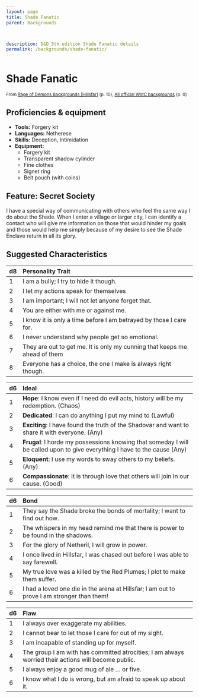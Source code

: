 ```yaml
---
layout: page
title: Shade Fanatic
parent: Backgrounds



description: D&D 5th edition Shade Fanatic details
permalink: /backgrounds/shade-fanatic/
---
```

# Shade Fanatic

<small>From <a target="_blank" href="https://dndadventurersleague.org/wp-content/uploads/2015/07/Hillsfar-Regional-Character-Options.pdf">Rage of Demons Backgrounds [Hillsfar]</a> (p. 10), <a target="_blank" href="https://flapkan.com/faq#What-is-the-source-All-official-WotC-backgrounds-and-how-does-it-work">All official WotC backgrounds</a> (p. 0)</small>


## Proficiencies & equipment

- **Tools:** Forgery kit
- **Languages:** Netherese
- **Skills:** Deception, Intimidation
- **Equipment:** 
  - Forgery kit
  - Transparent shadow cylinder
  - Fine clothes
  - Signet ring
  - Belt pouch (with coins)

## Feature: Secret Society


I have a special way of communicating with others who feel the same way I do about the Shade. When I enter a village or larger city, I can identify a contact who will give me information on those that would hinder my goals and those would help me simply because of my desire to see the Shade Enclave return in all its glory.

## Suggested Characteristics


| d8 | Personality Trait |
|:----------------------------|:------------------|
| 1 | I am a bully; I try to hide it though. |
| 2 | I let my actions speak for themselves |
| 3 | I am important; I will not let anyone forget that. |
| 4 | You are either with me or against me. |
| 5 | I know it is only a time before I am betrayed by those I care for. |
| 6 | I never understand why people get so emotional. |
| 7 | They are out to get me. It is only my cunning that keeps me ahead of them |
| 8 | Everyone has a choice, the one I make is always right though. |

| d6 | Ideal |
|:----------------------------|:------|
| 1 | **Hope**: I know even if I need do evil acts, history will be my redemption. (Chaos) |
| 2 | **Dedicated**: I can do anything I put my mind to (Lawful) |
| 3 | **Exciting**: I have found the truth of the Shadovar and want to share it with everyone. (Any) |
| 4 | **Frugal**: I horde my possessions knowing that someday I will be called upon to give everything I have to the cause (Any) |
| 5 | **Eloquent**: I use my words to sway others to my beliefs. (Any) |
| 6 | **Compassionate**: It is through love that others will join In our cause. (Good) |

| d6 | Bond |
|:----------------------------|:------------------|
| 1 | They say the Shade broke the bonds of mortality; I want to find out how. |
| 2 | The whispers in my head remind me that there is power to be found in the shadows. |
| 3 | For the glory of Netheril, I will grow in power. |
| 4 | I once lived in Hillsfar, I was chased out before I was able to say farewell. |
| 5 | My true love was a killed by the Red Plumes; I plot to make them suffer. |
| 6 | I had a loved one die in the arena at Hillsfar; I am out to prove I am stronger than them! |

| d6 | Flaw |
|:----------------------------|:------------------|
| 1 | I always over exaggerate my abilities. |
| 2 | I cannot bear to let those I care for out of my sight. |
| 3 | I am incapable of standing up for myself. |
| 4 | The group I am with has committed atrocities; I am always worried their actions will become public. |
| 5 | I always enjoy a good mug of ale … or five. |
| 6 | I know what I do is wrong, but am afraid to speak up about it. |